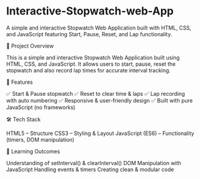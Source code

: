 # Interactive-Stopwatch-web-App
A simple and interactive Stopwatch Web Application built with HTML, CSS, and JavaScript featuring Start, Pause, Reset, and Lap functionality.

📌 Project Overview

This is a simple and interactive Stopwatch Web Application built using HTML, CSS, and JavaScript.
It allows users to start, pause, reset the stopwatch and also record lap times for accurate interval tracking.

🚀 Features

✅ Start & Pause stopwatch
✅ Reset to clear time & laps
✅ Lap recording with auto numbering
✅ Responsive & user-friendly design
✅ Built with pure JavaScript (no frameworks)

🛠️ Tech Stack

HTML5 – Structure
CSS3 – Styling & Layout
JavaScript (ES6) – Functionality (timers, DOM manipulation)

🎯 Learning Outcomes

Understanding of setInterval() & clearInterval()
DOM Manipulation with JavaScript
Handling events & timers
Creating clean & modular code
